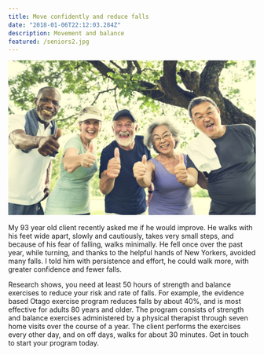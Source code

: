 ```yaml
---
title: Move confidently and reduce falls
date: "2018-01-06T22:12:03.284Z"
description: Movement and balance
featured: /seniors2.jpg
---
```


![Home physical therapy](./seniors2.jpg)

My 93 year old client recently asked me if he would improve.  He walks with his feet wide apart, slowly and cautiously, takes very small steps, and because of his fear of falling, walks minimally.  He fell once over the past year, while turning, and thanks to the helpful hands of New Yorkers, avoided many falls.  I told him with persistence and effort, he could walk more, with greater confidence and fewer falls.

Research shows, you need at least 50 hours of strength and balance exercises to reduce your risk and rate of falls.  For example, the evidence based Otago exercise program reduces falls by about 40%, and is most effective for adults 80 years and older.  The program consists of strength and balance exercises administered by a physical therapist through seven home visits over the course of a year.  The client performs the exercises every other day, and on off days, walks for about 30 minutes.  Get in touch to start your program today.
